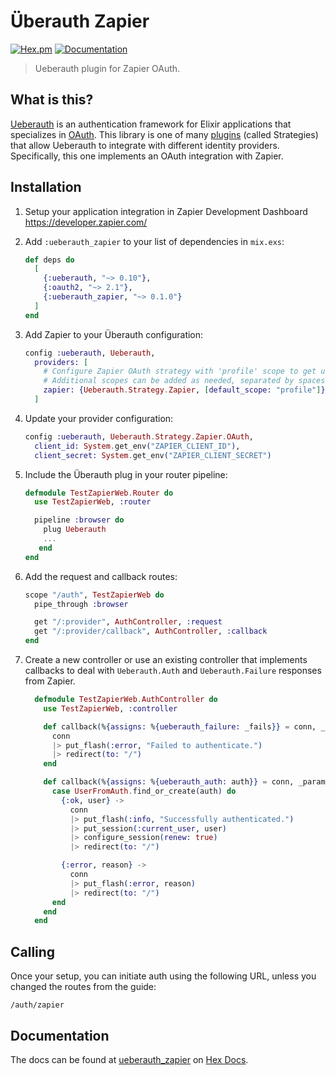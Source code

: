 # Überauth Zapier

[![Hex.pm](https://img.shields.io/hexpm/v/ueberauth_zapier.svg)](https://hex.pm/packages/ueberauth_zapier)
[![Documentation](https://img.shields.io/badge/hex-docs-blue)](https://hexdocs.pm/ueberauth_zapier)

> Ueberauth plugin for Zapier OAuth.

## What is this?
[Ueberauth](https://github.com/ueberauth/ueberauth) is an authentication framework for Elixir applications that specializes in [OAuth](https://oauth.net/). This library is one of many [plugins](https://github.com/ueberauth/ueberauth/wiki/List-of-Strategies) (called Strategies) that allow Ueberauth to integrate with different identity providers. Specifically, this one implements an OAuth integration with Zapier.

## Installation

1. Setup your application integration in Zapier Development Dashboard https://developer.zapier.com/

2. Add `:ueberauth_zapier` to your list of dependencies in `mix.exs`:

    ```elixir
    def deps do
      [
        {:ueberauth, "~> 0.10"},
        {:oauth2, "~> 2.1"},
        {:ueberauth_zapier, "~> 0.1.0"}
      ]
    end
    ```

3. Add Zapier to your Überauth configuration:

    ```elixir
    config :ueberauth, Ueberauth,
      providers: [
        # Configure Zapier OAuth strategy with 'profile' scope to get user profile.
        # Additional scopes can be added as needed, separated by spaces
        zapier: {Ueberauth.Strategy.Zapier, [default_scope: "profile"]},
      ]
    ```

4.  Update your provider configuration:

    ```elixir
    config :ueberauth, Ueberauth.Strategy.Zapier.OAuth,
      client_id: System.get_env("ZAPIER_CLIENT_ID"),
      client_secret: System.get_env("ZAPIER_CLIENT_SECRET")
    ```

5.  Include the Überauth plug in your router pipeline:

    ```elixir
    defmodule TestZapierWeb.Router do
      use TestZapierWeb, :router

      pipeline :browser do
        plug Ueberauth
        ...
       end
    end
    ```

6.  Add the request and callback routes:

    ```elixir
    scope "/auth", TestZapierWeb do
      pipe_through :browser

      get "/:provider", AuthController, :request
      get "/:provider/callback", AuthController, :callback
    end
    ```

7. Create a new controller or use an existing controller that implements callbacks to deal with `Ueberauth.Auth` and `Ueberauth.Failure` responses from Zapier.

    ```elixir
      defmodule TestZapierWeb.AuthController do
        use TestZapierWeb, :controller

        def callback(%{assigns: %{ueberauth_failure: _fails}} = conn, _params) do
          conn
          |> put_flash(:error, "Failed to authenticate.")
          |> redirect(to: "/")
        end

        def callback(%{assigns: %{ueberauth_auth: auth}} = conn, _params) do
          case UserFromAuth.find_or_create(auth) do
            {:ok, user} ->
              conn
              |> put_flash(:info, "Successfully authenticated.")
              |> put_session(:current_user, user)
              |> configure_session(renew: true)
              |> redirect(to: "/")

            {:error, reason} ->
              conn
              |> put_flash(:error, reason)
              |> redirect(to: "/")
          end
        end
      end
    ```

## Calling

Once your setup, you can initiate auth using the following URL, unless you changed the routes from the guide:

    /auth/zapier

## Documentation

The docs can be found at [ueberauth_zapier][package-docs] on [Hex Docs][hex-docs].

[hex-docs]: https://hexdocs.pm
[package-docs]: https://hexdocs.pm/ueberauth_zapier